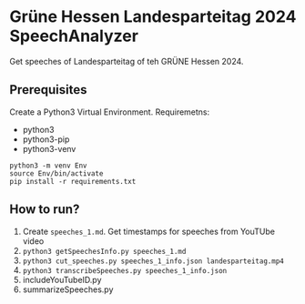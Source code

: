 # Grüne Hessen Landesparteitag 2024 SpeechAnalyzer
Get speeches of Landesparteitag of teh GRÜNE Hessen 2024.


## Prerequisites
Create a Python3 Virtual Environment.
Requiremetns:
- python3
- python3-pip
- python3-venv

```SHELL
python3 -m venv Env
source Env/bin/activate
pip install -r requirements.txt
```

## How to run?
1. Create `speeches_1.md`. Get timestamps for speeches from YouTUbe video
2. `python3 getSpeechesInfo.py speeches_1.md`
3. `python3 cut_speeches.py speeches_1_info.json landesparteitag.mp4`
4. `python3 transcribeSpeeches.py speeches_1_info.json`
5. includeYouTubeID.py
6. summarizeSpeeches.py

